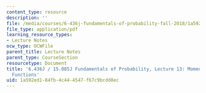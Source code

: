 ```yaml
---
content_type: resource
description: ''
file: /media/courses/6-436j-fundamentals-of-probability-fall-2018/1a592ed184fb4c444547f67c9bcdd8ec_MIT6_436JF18_lec13.pdf
file_type: application/pdf
learning_resource_types:
- Lecture Notes
ocw_type: OCWFile
parent_title: Lecture Notes
parent_type: CourseSection
resourcetype: Document
title: '6.436J / 15.085J Fundamentals of Probability, Lecture 13: Moment Generating
  Functions'
uid: 1a592ed1-84fb-4c44-4547-f67c9bcdd8ec
---
```

